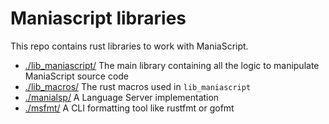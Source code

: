 # Maniascript libraries

This repo contains rust libraries to work with ManiaScript.

- [./lib_maniascript/](lib_maniascript/) The main library containing all the logic to manipulate ManiaScript source code
- [./lib_macros/](lib_macros/) The rust macros used in `lib_maniascript`
- [./manialsp/](manialsp/) A Language Server implementation
- [./msfmt/](msfmt/) A CLI formatting tool like rustfmt or gofmt
